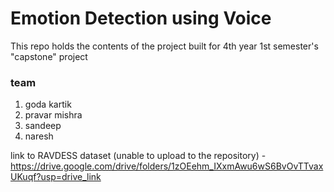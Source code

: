 # Emotion Detection using Voice
This repo holds the contents of the project built for 4th year 1st semester's "capstone" project
### team
1. goda kartik
2. pravar mishra
3. sandeep
4. naresh

link to RAVDESS dataset (unable to upload to the repository) - https://drive.google.com/drive/folders/1zOEehm_IXxmAwu6wS6BvOvTTvaxUKuqf?usp=drive_link 
